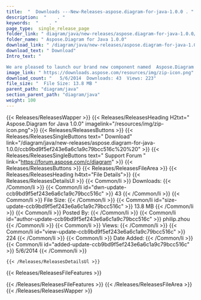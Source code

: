 ```yaml
---
title:  "  Downloads ---New-Releases-aspose.diagram-for-java-1.0.0 . " 
description:  "    . " 
keywords:  "    . " 
page_type:  single_release_page
folder_link: " diagram/java/new-releases/aspose.diagram-for-java-1.0.0/"
folder_name: " Aspose.Diagram for Java 1.0.0"
download_link: " /diagram/java/new-releases/aspose.diagram-for-java-1.0.0/ccb9bd9f5ef243e6a6c1a9c79bcc516c"
download_text: " Download"
Intro_text: " 

We are pleased to launch our brand new component named  Aspose.Diagram for J..."
image_link: " https://downloads.aspose.com/resources/img/zip-icon.png"
download_count: "   5/6/2014  Downloads: 43  Views: 223"
file_size: "  File Size: 13.8 MB "
parent_path: "diagram/java"
section_parent_path: "diagram/java"
weight: 100 
---
```


{{< Releases/ReleasesWapper >}}
  {{< Releases/ReleasesHeading H2txt=" Aspose.Diagram for Java 1.0.0" imagelink="/resources/img/zip-icon.png">}}
  {{< Releases/ReleasesButtons >}}
    {{< Releases/ReleasesSingleButtons text=" Download" link="/diagram/java/new-releases/aspose.diagram-for-java-1.0.0/ccb9bd9f5ef243e6a6c1a9c79bcc516c%20%20" >}}
    {{< Releases/ReleasesSingleButtons text=" Support Forum " link="https://forum.aspose.com/c/diagram" >}}
  {{< Releases/ReleasesButtons >}}
  {{< Releases/ReleasesFileArea >}}
    {{< Releases/ReleasesHeading h4txt="File Details">}}
    {{< Releases/ReleasesDetailsUl >}}
            {{< Common/li  >}} Downloads: {{< /Common/li >}} 
      {{< Common/li id="dwn-update-ccb9bd9f5ef243e6a6c1a9c79bcc516c" >}} 43 {{< /Common/li >}} 
      {{< Common/li  >}} File Size: {{< /Common/li >}} 
      {{< Common/li id="size-update-ccb9bd9f5ef243e6a6c1a9c79bcc516c" >}} 13.8 MB {{< /Common/li >}} 
      {{< Common/li  >}} Posted By: {{< /Common/li >}} 
      {{< Common/li id="author-update-ccb9bd9f5ef243e6a6c1a9c79bcc516c" >}} philip.zhou {{< /Common/li >}} 
      {{< Common/li  >}} Views: {{< /Common/li >}} 
      {{< Common/li id="view-update-ccb9bd9f5ef243e6a6c1a9c79bcc516c" >}} 224 {{< /Common/li >}} 
      {{< Common/li  >}} Date Added: {{< /Common/li >}} 
      {{< Common/li id="added-update-ccb9bd9f5ef243e6a6c1a9c79bcc516c" >}} 5/6/2014 {{< /Common/li >}} 

    {{< /Releases/ReleasesDetailsUl >}}

  {{< Releases/ReleasesFileFeatures >}}
      
  {{< /Releases/ReleasesFileFeatures >}}
 {{< /Releases/ReleasesFileArea >}}
{{< /Releases/ReleasesWapper >}}


